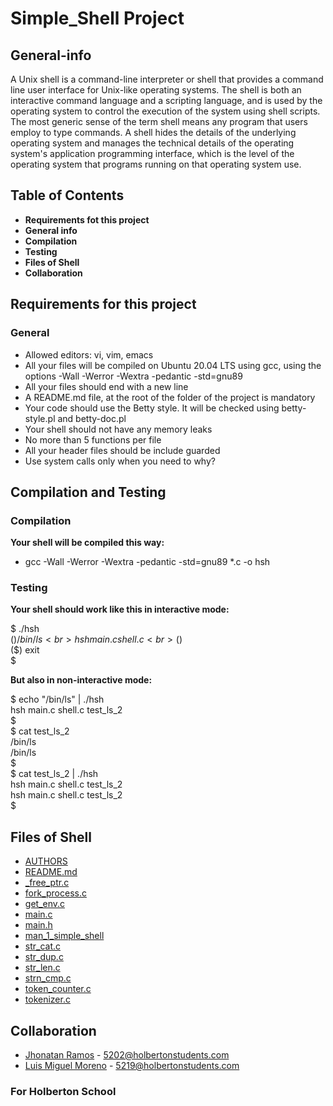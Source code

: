 <h1>Simple_Shell Project</h1>

<h2>General-info</h2>

<p>A Unix shell is a command-line interpreter or shell that provides a command line user interface for Unix-like operating systems. The shell is both an interactive command language and a scripting language, and is used by the operating system to control the execution of the system using shell scripts. The most generic sense of the term shell means any program that users employ to type commands. A shell hides the details of the underlying operating system and manages the technical details of the operating system's application programming interface, which is the level of the operating system that programs running on that operating system use.</p>

<h2>Table of Contents</h2>
 
 - <b>Requirements fot this project</b>
 - <b>General info</b>
 - <b>Compilation </b>
 - <b>Testing</b>
 - <b>Files of Shell</b>
 - <b>Collaboration</b>

<h2>Requirements for this project</h2>

<h3>General</h3>

- Allowed editors: vi, vim, emacs
- All your files will be compiled on Ubuntu 20.04 LTS using gcc, using the options -Wall -Werror -Wextra -pedantic -std=gnu89
- All your files should end with a new line
- A README.md file, at the root of the folder of the project is mandatory
- Your code should use the Betty style. It will be checked using betty-style.pl and betty-doc.pl
- Your shell should not have any memory leaks
- No more than 5 functions per file
- All your header files should be include guarded
- Use system calls only when you need to why?

<h2>Compilation and Testing</h2>

<h3>Compilation</h3>

<b>Your shell will be compiled this way:</b>

- gcc -Wall -Werror -Wextra -pedantic -std=gnu89 *.c -o hsh

<h3>Testing</h3>

<b>Your shell should work like this in interactive mode:</b>

$ ./hsh<br>
($) /bin/ls<br>
hsh main.c shell.c<br>
($)<br>
($) exit<br>
$<br>

<b>But also in non-interactive mode:</b>

$ echo "/bin/ls" | ./hsh<br>
hsh main.c shell.c test_ls_2<br>
$<br>
$ cat test_ls_2<br>
/bin/ls<br>
/bin/ls<br>
$<br>
$ cat test_ls_2 | ./hsh<br>
hsh main.c shell.c test_ls_2<br>
hsh main.c shell.c test_ls_2<br>
$<br>

<h2>Files of Shell</h2>

- <a href="https://github.com/miguel5219/holbertonschool-simple_shell/blob/master/AUTHORS">AUTHORS</a>
- <a href="https://github.com/miguel5219/holbertonschool-simple_shell/blob/master/README.md">README.md</a>
- <a href="https://github.com/miguel5219/holbertonschool-simple_shell/blob/master/_free_ptr.c">_free_ptr.c</a>
- <a href="https://github.com/miguel5219/holbertonschool-simple_shell/blob/master/fork_process.c">fork_process.c</a>
- <a href="https://github.com/miguel5219/holbertonschool-simple_shell/blob/master/get_env.c">get_env.c</a>
- <a href="https://github.com/miguel5219/holbertonschool-simple_shell/blob/master/main.c">main.c</a>
- <a href="https://github.com/miguel5219/holbertonschool-simple_shell/blob/master/main.h">main.h</a>
- <a href="https://github.com/miguel5219/holbertonschool-simple_shell/blob/master/man_1_simple_shell">man_1_simple_shell</a>
- <a href="https://github.com/miguel5219/holbertonschool-simple_shell/blob/master/str_cat.c">str_cat.c</a>
- <a href="https://github.com/miguel5219/holbertonschool-simple_shell/blob/master/str_dup.c">str_dup.c</a>
- <a href="https://github.com/miguel5219/holbertonschool-simple_shell/blob/master/str_len.c">str_len.c</a>
- <a href="https://github.com/miguel5219/holbertonschool-simple_shell/blob/master/strn_cmp.c">strn_cmp.c</a>
- <a href="https://github.com/miguel5219/holbertonschool-simple_shell/blob/master/token_counter.c">token_counter.c</a>
- <a href="https://github.com/miguel5219/holbertonschool-simple_shell/blob/master/tokenizer.c">tokenizer.c</a>

<h2>Collaboration</h2>

- <a href="https://github.com/TATTANRAM0X">Jhonatan Ramos</a> - 5202@holbertonstudents.com
- <a href="https://github.com/miguel5219">Luis Miguel Moreno</a> - 5219@holbertonstudents.com

<h3>For Holberton School</h3>
